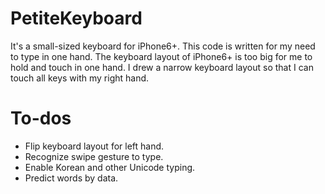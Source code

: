 # PetiteKeyboard
It's a small-sized keyboard for iPhone6+. 
This code is written for my need to type in one hand. The keyboard layout of iPhone6+ is too big for me to hold and touch in one hand. I drew a narrow keyboard layout so that I can touch all keys with my right hand.

# To-dos
  * Flip keyboard layout for left hand.
  * Recognize swipe gesture to type.
  * Enable Korean and other Unicode typing.
  * Predict words by data.
